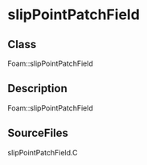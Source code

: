 # slipPointPatchField 
## Class
Foam::slipPointPatchField

## Description
Foam::slipPointPatchField

## SourceFiles
slipPointPatchField.C

